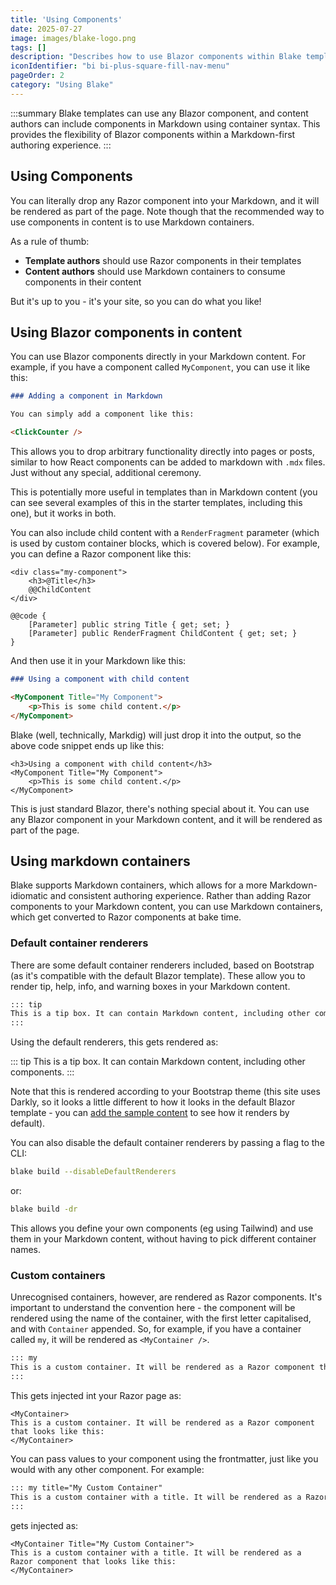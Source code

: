 ```yaml
---
title: 'Using Components'
date: 2025-07-27
image: images/blake-logo.png
tags: []
description: "Describes how to use Blazor components within Blake templates and Markdown."
iconIdentifier: "bi bi-plus-square-fill-nav-menu"
pageOrder: 2
category: "Using Blake"
---
```


:::summary
Blake templates can use any Blazor component, and content authors can include components in Markdown using container syntax. This provides the flexibility of Blazor components within a Markdown-first authoring experience.
:::

## Using Components

You can literally drop any Razor component into your Markdown, and it will be rendered as part of the page. Note though that the recommended way to use components in content is to use Markdown containers.

As a rule of thumb:

* **Template authors** should use Razor components in their templates
* **Content authors** should use Markdown containers to consume components in their content

But it's up to you - it's your site, so you can do what you like!

## Using Blazor components in content

You can use Blazor components directly in your Markdown content. For example, if you have a component called `MyComponent`, you can use it like this:

```markdown
### Adding a component in Markdown

You can simply add a component like this:

<ClickCounter />
```

This allows you to drop arbitrary functionality directly into pages or posts, similar to how React components can be added to markdown with `.mdx` files. Just without any special, additional ceremony.

This is potentially more useful in templates than in Markdown content (you can see several examples of this in the starter templates, including this one), but it works in both.

You can also include child content with a `RenderFragment` parameter (which is used by custom container blocks, which is covered below). For example, you can define a Razor component like this:

```razor
<div class="my-component">
	<h3>@Title</h3>
	@@ChildContent
</div>

@@code {
	[Parameter] public string Title { get; set; }
	[Parameter] public RenderFragment ChildContent { get; set; }
}
```

And then use it in your Markdown like this:

```markdown
### Using a component with child content

<MyComponent Title="My Component">
	<p>This is some child content.</p>
</MyComponent>
```

Blake (well, technically, Markdig) will just drop it into the output, so the above code snippet ends up like this:

```razor
<h3>Using a component with child content</h3>
<MyComponent Title="My Component">
	<p>This is some child content.</p>
</MyComponent>
```

This is just standard Blazor, there's nothing special about it. You can use any Blazor component in your Markdown content, and it will be rendered as part of the page.

## Using markdown containers

Blake supports Markdown containers, which allows for a more Markdown-idiomatic and consistent authoring experience. Rather than adding Razor components to your Markdown content, you can use Markdown containers, which get converted to Razor components at bake time.

### Default container renderers

There are some default container renderers included, based on Bootstrap (as it's compatible with the default Blazor template). These allow you to render tip, help, info, and warning boxes in your Markdown content.

```markdown
::: tip
This is a tip box. It can contain Markdown content, including other components.
:::
```

Using the default renderers, this gets rendered as:

::: tip
This is a tip box. It can contain Markdown content, including other components.
:::

Note that this is rendered according to your Bootstrap theme (this site uses Darkly, so it looks a little different to how it looks in the default Blazor template - you can [add the sample content](/) to see how it renders by default).

You can also disable the default container renderers by passing a flag to the CLI:

```bash
blake build --disableDefaultRenderers
```

or:

```bash
blake build -dr
```

This allows you define your own components (eg using Tailwind) and use them in your Markdown content, without having to pick different container names.

### Custom containers

Unrecognised containers, however, are rendered as Razor components. It's important to understand the convention here - the component will be rendered using the name of the container, with the first letter capitalised, and with `Container` appended. So, for example, if you have a container called `my`, it will be rendered as `<MyContainer />`.

```markdown
::: my
This is a custom container. It will be rendered as a Razor component that looks like this:
:::
```

This gets injected int your Razor page as:

```razor
<MyContainer>
This is a custom container. It will be rendered as a Razor component that looks like this:
</MyContainer>
```

You can pass values to your component using the frontmatter, just like you would with any other component. For example:
```markdown
::: my title="My Custom Container"
This is a custom container with a title. It will be rendered as a Razor component that looks like this:
:::
```

gets injected as:
```razor
<MyContainer Title="My Custom Container">
This is a custom container with a title. It will be rendered as a Razor component that looks like this:
</MyContainer>
```
